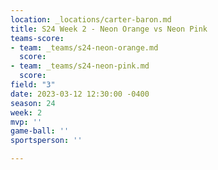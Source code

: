```yaml
---
location: _locations/carter-baron.md
title: S24 Week 2 - Neon Orange vs Neon Pink
teams-score:
- team: _teams/s24-neon-orange.md
  score: 
- team: _teams/s24-neon-pink.md
  score: 
field: "3"
date: 2023-03-12 12:30:00 -0400
season: 24
week: 2
mvp: ''
game-ball: ''
sportsperson: ''

---
```

